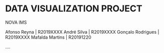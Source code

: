 # DATA VISUALIZATION PROJECT
NOVA IMS

Afonso Reyna | R2019XXXX
André Silva | R2019XXXX
Gonçalo Rodrigues | R2019XXXX
Mafalda Martins | R20191220

....